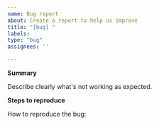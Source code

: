 ```yaml
---
name: Bug report
about: Create a report to help us improve
title: "[bug] "
labels:
type: "bug"
assignees: ''

---
```


**Summary**

Describe clearly what's not working as expected.

**Steps to reproduce**

How to reproduce the bug:
